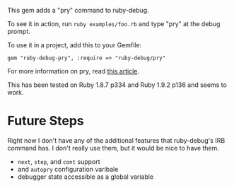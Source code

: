 This gem adds a "pry" command to ruby-debug.

To see it in action, run `ruby examples/foo.rb` and type "pry" at the debug prompt.

To use it in a project, add this to your Gemfile:

    gem "ruby-debug-pry", :require => "ruby-debug/pry"

For more information on pry, read [this article](http://banisterfiend.wordpress.com/2011/01/27/turning-irb-on-its-head-with-pry/).

This has been tested on Ruby 1.8.7 p334 and Ruby 1.9.2 p136 and seems to work.

# Future Steps #

Right now I don't have any of the additional features that ruby-debug's IRB command has. I don't really use them, but it would be nice to have them.

* `next`, `step`, and `cont` support
* and `autopry` configuration varibale
* debugger state accessible as a global variable